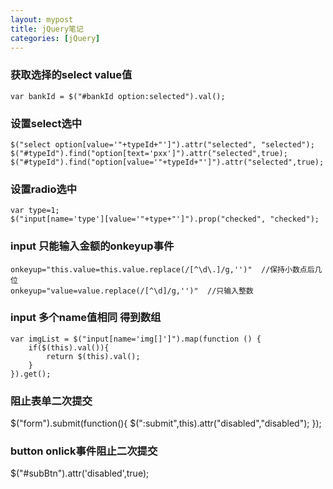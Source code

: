 ```yaml
---
layout: mypost
title: jQuery笔记
categories: [jQuery]
---
```


### 获取选择的select value值

```
var bankId = $("#bankId option:selected").val();
```

### 设置select选中
```
$("select option[value='"+typeId+"']").attr("selected", "selected");
$("#typeId").find("option[text='pxx']").attr("selected",true);
$("#typeId").find("option[value='"+typeId+"']").attr("selected",true);
```

### 设置radio选中
```
var type=1;
$("input[name='type'][value='"+type+"']").prop("checked", "checked");
```

### input 只能输入金额的onkeyup事件

```
onkeyup="this.value=this.value.replace(/[^\d\.]/g,'')"	//保持小数点后几位
onkeyup="value=value.replace(/[^\d]/g,'')"  //只输入整数
```


### input 多个name值相同 得到数组

```
var imgList = $("input[name='img[]']").map(function () {
	if($(this).val()){
		return $(this).val();
	}
}).get();
```
### 阻止表单二次提交
$("form").submit(function(){ 
	$(":submit",this).attr("disabled","disabled"); 
});

### button onlick事件阻止二次提交
$("#subBtn").attr('disabled',true);
